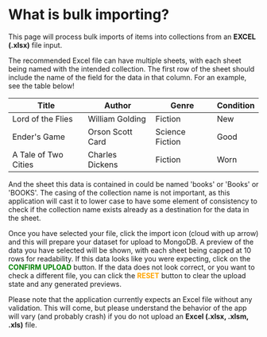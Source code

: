# What is bulk importing?

This page will process bulk imports of items into collections from an __EXCEL (.xlsx)__ file input.

The recommended Excel file can have multiple sheets, with each sheet being named with the intended collection.
The first row of the sheet should include the name of the field for the data in that column.  For an example, see
the table below!

| Title                | Author           | Genre           | Condition   |
|----------------------|------------------|-----------------|-------------|
| Lord of the Flies    | William Golding  | Fiction         | New         |
| Ender's Game         | Orson Scott Card | Science Fiction | Good        |
| A Tale of Two Cities | Charles Dickens  | Fiction         | Worn        |

And the sheet this data is contained in could be named 'books' or 'Books' or 'BOOKS'.  The casing of the collection
name is not important, as this application will cast it to lower case to have some element of consistency to check
if the collection name exists already as a destination for the data in the sheet.

Once you have selected your file, click the import icon (cloud with up arrow) and this will prepare your dataset for
upload to MongoDB.  A preview of the data you have selected will be shown, with each sheet being capped at 10 rows for
readability.  If this data looks like you were expecting, click on the
<span style="color: green;">__CONFIRM UPLOAD__</span> button.  If the data does not look correct, or you want to check a
different file, you can click the <span style="color: orange;">__RESET__</span> button to clear the upload state and any
generated previews.

Please note that the application currently expects an Excel file without any validation.  This will come, but please
understand the behavior of the app will vary (and probably crash) if you do not upload
an __Excel (.xlsx, .xlsm, .xls)__ file.
